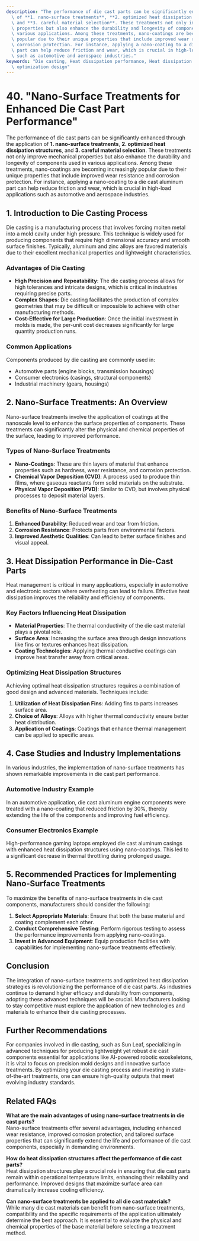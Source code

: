 ```yaml
---
description: "The performance of die cast parts can be significantly enhanced through the application\
  \ of **1. nano-surface treatments**, **2. optimized heat dissipation structures**,\
  \ and **3. careful material selection**. These treatments not only improve mechanical\
  \ properties but also enhance the durability and longevity of components used in\
  \ various applications. Among these treatments, nano-coatings are becoming increasingly\
  \ popular due to their unique properties that include improved wear resistance and\
  \ corrosion protection. For instance, applying a nano-coating to a die cast aluminum\
  \ part can help reduce friction and wear, which is crucial in high-load applications\
  \ such as automotive and aerospace industries."
keywords: "Die casting, Heat dissipation performance, Heat dissipation structure, Heat dissipation\
  \ optimization design"
---
```

# 40. "Nano-Surface Treatments for Enhanced Die Cast Part Performance"

The performance of die cast parts can be significantly enhanced through the application of **1. nano-surface treatments**, **2. optimized heat dissipation structures**, and **3. careful material selection**. These treatments not only improve mechanical properties but also enhance the durability and longevity of components used in various applications. Among these treatments, nano-coatings are becoming increasingly popular due to their unique properties that include improved wear resistance and corrosion protection. For instance, applying a nano-coating to a die cast aluminum part can help reduce friction and wear, which is crucial in high-load applications such as automotive and aerospace industries.

## **1. Introduction to Die Casting Process**

Die casting is a manufacturing process that involves forcing molten metal into a mold cavity under high pressure. This technique is widely used for producing components that require high dimensional accuracy and smooth surface finishes. Typically, aluminum and zinc alloys are favored materials due to their excellent mechanical properties and lightweight characteristics.

### **Advantages of Die Casting**

- **High Precision and Repeatability**: The die casting process allows for high tolerances and intricate designs, which is critical in industries requiring precise parts.
- **Complex Shapes**: Die casting facilitates the production of complex geometries that may be difficult or impossible to achieve with other manufacturing methods.
- **Cost-Effective for Large Production**: Once the initial investment in molds is made, the per-unit cost decreases significantly for large quantity production runs.

### **Common Applications**

Components produced by die casting are commonly used in:

- Automotive parts (engine blocks, transmission housings)
- Consumer electronics (casings, structural components)
- Industrial machinery (gears, housings)

## **2. Nano-Surface Treatments: An Overview**

Nano-surface treatments involve the application of coatings at the nanoscale level to enhance the surface properties of components. These treatments can significantly alter the physical and chemical properties of the surface, leading to improved performance.

### **Types of Nano-Surface Treatments**

- **Nano-Coatings**: These are thin layers of material that enhance properties such as hardness, wear resistance, and corrosion protection.
- **Chemical Vapor Deposition (CVD)**: A process used to produce thin films, where gaseous reactants form solid materials on the substrate.
- **Physical Vapor Deposition (PVD)**: Similar to CVD, but involves physical processes to deposit material layers.

### **Benefits of Nano-Surface Treatments**

1. **Enhanced Durability**: Reduced wear and tear from friction.
2. **Corrosion Resistance**: Protects parts from environmental factors.
3. **Improved Aesthetic Qualities**: Can lead to better surface finishes and visual appeal.

## **3. Heat Dissipation Performance in Die-Cast Parts**

Heat management is critical in many applications, especially in automotive and electronic sectors where overheating can lead to failure. Effective heat dissipation improves the reliability and efficiency of components.

### **Key Factors Influencing Heat Dissipation**

- **Material Properties**: The thermal conductivity of the die cast material plays a pivotal role.
- **Surface Area**: Increasing the surface area through design innovations like fins or textures enhances heat dissipation.
- **Coating Technologies**: Applying thermal conductive coatings can improve heat transfer away from critical areas.

### **Optimizing Heat Dissipation Structures**

Achieving optimal heat dissipation structures requires a combination of good design and advanced materials. Techniques include:

1. **Utilization of Heat Dissipation Fins**: Adding fins to parts increases surface area.
2. **Choice of Alloys**: Alloys with higher thermal conductivity ensure better heat distribution.
3. **Application of Coatings**: Coatings that enhance thermal management can be applied to specific areas.

## **4. Case Studies and Industry Implementations**

In various industries, the implementation of nano-surface treatments has shown remarkable improvements in die cast part performance.

### **Automotive Industry Example**

In an automotive application, die cast aluminum engine components were treated with a nano-coating that reduced friction by 30%, thereby extending the life of the components and improving fuel efficiency.

### **Consumer Electronics Example**

High-performance gaming laptops employed die cast aluminum casings with enhanced heat dissipation structures using nano-coatings. This led to a significant decrease in thermal throttling during prolonged usage.

## **5. Recommended Practices for Implementing Nano-Surface Treatments**

To maximize the benefits of nano-surface treatments in die cast components, manufacturers should consider the following:

1. **Select Appropriate Materials**: Ensure that both the base material and coating complement each other.
2. **Conduct Comprehensive Testing**: Perform rigorous testing to assess the performance improvements from applying nano-coatings.
3. **Invest in Advanced Equipment**: Equip production facilities with capabilities for implementing nano-surface treatments effectively.

## **Conclusion**

The integration of nano-surface treatments and optimized heat dissipation strategies is revolutionizing the performance of die cast parts. As industries continue to demand higher efficacy and durability from components, adopting these advanced techniques will be crucial. Manufacturers looking to stay competitive must explore the application of new technologies and materials to enhance their die casting processes.

## **Further Recommendations**

For companies involved in die casting, such as Sun Leaf, specializing in advanced techniques for producing lightweight yet robust die cast components essential for applications like AI-powered robotic exoskeletons, it is vital to focus on precision mold designs and innovative surface treatments. By optimizing your die casting process and investing in state-of-the-art treatments, one can ensure high-quality outputs that meet evolving industry standards.

## Related FAQs

**What are the main advantages of using nano-surface treatments in die cast parts?**  
Nano-surface treatments offer several advantages, including enhanced wear resistance, improved corrosion protection, and tailored surface properties that can significantly extend the life and performance of die cast components, especially in demanding environments.

**How do heat dissipation structures affect the performance of die cast parts?**  
Heat dissipation structures play a crucial role in ensuring that die cast parts remain within operational temperature limits, enhancing their reliability and performance. Improved designs that maximize surface area can dramatically increase cooling efficiency.

**Can nano-surface treatments be applied to all die cast materials?**  
While many die cast materials can benefit from nano-surface treatments, compatibility and the specific requirements of the application ultimately determine the best approach. It is essential to evaluate the physical and chemical properties of the base material before selecting a treatment method.
